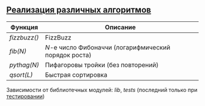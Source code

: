 ## [Реализация различных алгоритмов](../programs/mix/mix.erl)
|Функция|Описание|  
|------------|------------------------------------------------------|  
|*fizzbuzz()*| FizzBuzz|  
|*fib(N)*| *N*-е число Фибоначчи (логарифмический порядок роста)|  
|*pythag(N)*| Пифагоровы тройки (без повторений)|  
|*qsort(L)*| Быстрая сортировка|  

Зависимости от библиотечных модулей: *lib*, *tests* (последний только при [тестировании](../programs/mix/tests/mix_tests.erl))
